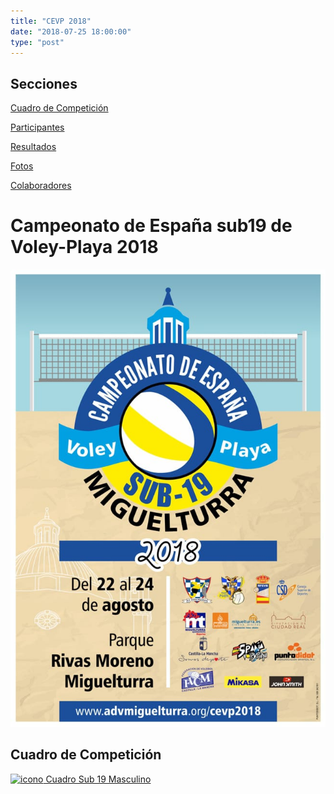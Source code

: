```yaml
---
title: "CEVP 2018"
date: "2018-07-25 18:00:00"
type: "post"
---
```


<aside>
<h2>Secciones</h2>

<!--p>En breve iremos añadiendo más información. Mientras tanto, estad
pendientes de nuestras cuentas en <a
href="https://www.twitter.com/advmiguelturra">Twitter</a> y <a
href="https://www.facebook.com/advmiguelturra">Facebook</a></p-->

<p><a href="#cuadro-de-competición">Cuadro de Competición</a></p>
<p><a href="#participantes">Participantes</a></p>
<p><a href="#resultados">Resultados</a></p>
<p><a href="#fotos">Fotos</a></p>
<!-- <p><a href="#streaming">Streaming</a></p> -->
<!-- <p><a href="#instalaciones">Instalaciones</a></p> -->
<p><a href="#colaboradores">Colaboradores</a></p>
</aside>

# Campeonato de España sub19 de Voley-Playa 2018

![Cartel del Campeonato](cartel-cevp2018.jpg)


## Cuadro de Competición

[![icono](http://www.advmiguelturra.org/logos/pdficon.png) Cuadro Sub 19 Masculino](http://rfevb.com/RFEVB/Files/vplaya/cevp/sub19_clubes/2018/sub19m.pdf)
